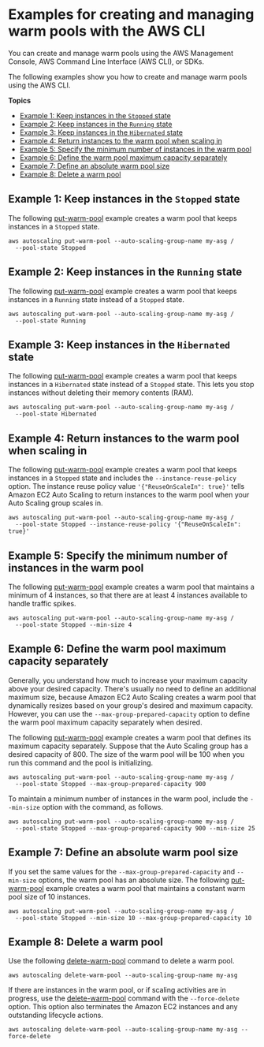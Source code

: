 # Examples for creating and managing warm pools with the AWS CLI<a name="examples-warm-pools-aws-cli"></a>

You can create and manage warm pools using the AWS Management Console, AWS Command Line Interface \(AWS CLI\), or SDKs\.

The following examples show you how to create and manage warm pools using the AWS CLI\.

**Topics**
+ [Example 1: Keep instances in the `Stopped` state](#warm-pool-configuration-ex1)
+ [Example 2: Keep instances in the `Running` state](#warm-pool-configuration-ex2)
+ [Example 3: Keep instances in the `Hibernated` state](#warm-pool-configuration-ex3)
+ [Example 4: Return instances to the warm pool when scaling in](#warm-pool-configuration-ex4)
+ [Example 5: Specify the minimum number of instances in the warm pool](#warm-pool-configuration-ex5)
+ [Example 6: Define the warm pool maximum capacity separately](#warm-pool-configuration-ex6)
+ [Example 7: Define an absolute warm pool size](#warm-pool-configuration-ex7)
+ [Example 8: Delete a warm pool](#delete-warm-pool-cli)

## Example 1: Keep instances in the `Stopped` state<a name="warm-pool-configuration-ex1"></a>

The following [put\-warm\-pool](https://docs.aws.amazon.com/cli/latest/reference/autoscaling/put-warm-pool.html) example creates a warm pool that keeps instances in a `Stopped` state\.

```
aws autoscaling put-warm-pool --auto-scaling-group-name my-asg /
  --pool-state Stopped
```

## Example 2: Keep instances in the `Running` state<a name="warm-pool-configuration-ex2"></a>

The following [put\-warm\-pool](https://docs.aws.amazon.com/cli/latest/reference/autoscaling/put-warm-pool.html) example creates a warm pool that keeps instances in a `Running` state instead of a `Stopped` state\. 

```
aws autoscaling put-warm-pool --auto-scaling-group-name my-asg /
  --pool-state Running
```

## Example 3: Keep instances in the `Hibernated` state<a name="warm-pool-configuration-ex3"></a>

The following [put\-warm\-pool](https://docs.aws.amazon.com/cli/latest/reference/autoscaling/put-warm-pool.html) example creates a warm pool that keeps instances in a `Hibernated` state instead of a `Stopped` state\. This lets you stop instances without deleting their memory contents \(RAM\)\.

```
aws autoscaling put-warm-pool --auto-scaling-group-name my-asg /
  --pool-state Hibernated
```

## Example 4: Return instances to the warm pool when scaling in<a name="warm-pool-configuration-ex4"></a>

The following [put\-warm\-pool](https://docs.aws.amazon.com/cli/latest/reference/autoscaling/put-warm-pool.html) example creates a warm pool that keeps instances in a `Stopped` state and includes the `--instance-reuse-policy` option\. The instance reuse policy value `'{"ReuseOnScaleIn": true}'` tells Amazon EC2 Auto Scaling to return instances to the warm pool when your Auto Scaling group scales in\.

```
aws autoscaling put-warm-pool --auto-scaling-group-name my-asg /
  --pool-state Stopped --instance-reuse-policy '{"ReuseOnScaleIn": true}'
```

## Example 5: Specify the minimum number of instances in the warm pool<a name="warm-pool-configuration-ex5"></a>

The following [put\-warm\-pool](https://docs.aws.amazon.com/cli/latest/reference/autoscaling/put-warm-pool.html) example creates a warm pool that maintains a minimum of 4 instances, so that there are at least 4 instances available to handle traffic spikes\. 

```
aws autoscaling put-warm-pool --auto-scaling-group-name my-asg /
  --pool-state Stopped --min-size 4
```

## Example 6: Define the warm pool maximum capacity separately<a name="warm-pool-configuration-ex6"></a>

Generally, you understand how much to increase your maximum capacity above your desired capacity\. There's usually no need to define an additional maximum size, because Amazon EC2 Auto Scaling creates a warm pool that dynamically resizes based on your group's desired and maximum capacity\. However, you can use the `--max-group-prepared-capacity` option to define the warm pool maximum capacity separately when desired\.

The following [put\-warm\-pool](https://docs.aws.amazon.com/cli/latest/reference/autoscaling/put-warm-pool.html) example creates a warm pool that defines its maximum capacity separately\. Suppose that the Auto Scaling group has a desired capacity of 800\. The size of the warm pool will be 100 when you run this command and the pool is initializing\.

```
aws autoscaling put-warm-pool --auto-scaling-group-name my-asg /
  --pool-state Stopped --max-group-prepared-capacity 900
```

To maintain a minimum number of instances in the warm pool, include the `--min-size` option with the command, as follows\. 

```
aws autoscaling put-warm-pool --auto-scaling-group-name my-asg /
  --pool-state Stopped --max-group-prepared-capacity 900 --min-size 25
```

## Example 7: Define an absolute warm pool size<a name="warm-pool-configuration-ex7"></a>

If you set the same values for the `--max-group-prepared-capacity` and `--min-size` options, the warm pool has an absolute size\. The following [put\-warm\-pool](https://docs.aws.amazon.com/cli/latest/reference/autoscaling/put-warm-pool.html) example creates a warm pool that maintains a constant warm pool size of 10 instances\.

```
aws autoscaling put-warm-pool --auto-scaling-group-name my-asg /
  --pool-state Stopped --min-size 10 --max-group-prepared-capacity 10
```

## Example 8: Delete a warm pool<a name="delete-warm-pool-cli"></a>

Use the following [delete\-warm\-pool](https://docs.aws.amazon.com/cli/latest/reference/autoscaling/delete-warm-pool.html) command to delete a warm pool\. 

```
aws autoscaling delete-warm-pool --auto-scaling-group-name my-asg
```

If there are instances in the warm pool, or if scaling activities are in progress, use the [delete\-warm\-pool](https://docs.aws.amazon.com/cli/latest/reference/autoscaling/delete-warm-pool.html) command with the `--force-delete` option\. This option also terminates the Amazon EC2 instances and any outstanding lifecycle actions\.

```
aws autoscaling delete-warm-pool --auto-scaling-group-name my-asg --force-delete
```
